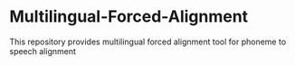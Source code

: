 # Multilingual-Forced-Alignment
This repository provides multilingual forced alignment tool for phoneme to speech alignment
